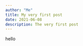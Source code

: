 ```yaml
---
author: "Me"
title: My very first post
date: 2021-06-08
description: The very first post
---
```


hello
